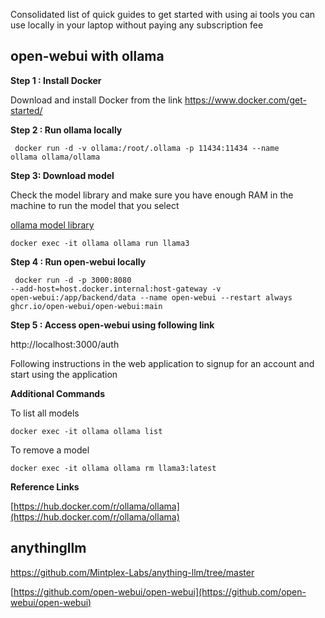 Consolidated list of quick guides to get started with using ai tools you can use locally in your laptop without paying any subscription fee 

## open-webui with ollama


**Step 1 : Install Docker**

Download and install Docker from the link https://www.docker.com/get-started/

**Step 2 : Run ollama locally**

<code> docker run -d -v ollama:/root/.ollama -p 11434:11434 --name ollama ollama/ollama </code>

**Step 3: Download model**

Check the model library and make sure you have enough RAM in the machine to run the model that you select

[ollama model library](https://github.com/ollama/ollama?tab=readme-ov-file#model-library)


<code>docker exec -it ollama ollama run llama3</code>

**Step 4 : Run open-webui locally**

<code> docker run -d -p 3000:8080 --add-host=host.docker.internal:host-gateway -v open-webui:/app/backend/data --name open-webui --restart always ghcr.io/open-webui/open-webui:main </code>

**Step 5 : Access open-webui using following link**

http://localhost:3000/auth

Following instructions in the web application to signup for an account and start  using the application


**Additional Commands**

To list all models

<code>docker exec -it ollama ollama list</code>

To remove a model

<code>docker exec -it ollama ollama rm llama3:latest</code>


**Reference Links**

[https://hub.docker.com/r/ollama/ollama](https://hub.docker.com/r/ollama/ollama)



## anythingllm

https://github.com/Mintplex-Labs/anything-llm/tree/master






[https://github.com/open-webui/open-webui](https://github.com/open-webui/open-webui)


